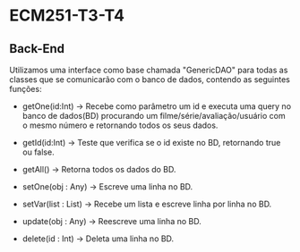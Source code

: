 # ECM251-T3-T4

## Back-End 

Utilizamos uma interface como base chamada "GenericDAO" para todas as classes que se comunicarão com o banco de dados, contendo as seguintes funções: 
* getOne(id:Int) → Recebe como parâmetro um id e executa uma query no banco de dados(BD) procurando um filme/série/avaliação/usuário com o mesmo número e retornando todos os seus dados.

* getId(id:Int) → Teste que verifica se o id existe no BD, retornando true ou false.

* getAll() → Retorna todos os dados do BD.

* setOne(obj : Any) → Escreve uma linha no BD.

* setVar(list : List<Any>) → Recebe um lista e escreve linha por linha no BD.

* update(obj : Any) → Reescreve uma linha no BD.

* delete(id : Int) → Deleta uma linha no BD.








